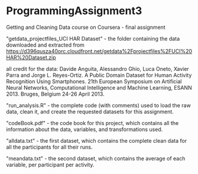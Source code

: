 # ProgrammingAssignment3
Getting and Cleaning Data course on Coursera - final assignment


"getdata_projectfiles_UCI HAR Dataset" - the folder containing the data downloaded and extracted from 
<https://d396qusza40orc.cloudfront.net/getdata%2Fprojectfiles%2FUCI%20HAR%20Dataset.zip>

all credit for the data:
Davide Anguita, Alessandro Ghio, Luca Oneto, Xavier Parra and Jorge L. Reyes-Ortiz. A Public Domain Dataset for Human Activity Recognition Using Smartphones. 21th European Symposium on Artificial Neural Networks, Computational Intelligence and Machine Learning, ESANN 2013. Bruges, Belgium 24-26 April 2013.

"run_analysis.R" - the complete code (with comments) used to load the raw data, clean it, and create the requested datasets for this assignment. 

"codeBook.pdf" - the code book for this project, which contains all the information about the data, variables, and transformations used.

"alldata.txt" - the first dataset, which contains the complete clean data for all the participants for all their runs.

"meandata.txt" - the second dataset, which contains the average of each variable, per participant per activity. 
